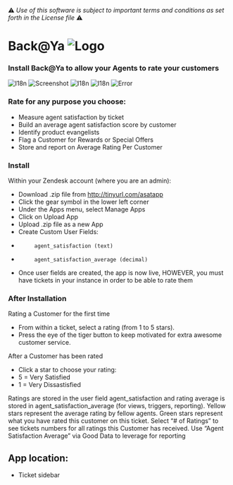 :warning: *Use of this software is subject to important terms and conditions as set forth in the License file* :warning:

# Back@Ya ![Logo](https://dl.dropboxusercontent.com/u/2670385/Web/asat-logo.png)

### Install Back@Ya to allow your Agents to rate your customers

![I18n](https://dl.dropboxusercontent.com/u/2670385/Web/asat-unrated.png)
![Screenshot](https://dl.dropboxusercontent.com/u/2670385/Web/asat.png)
![I18n](https://dl.dropboxusercontent.com/u/2670385/Web/asat-list.png)
![I18n](https://dl.dropboxusercontent.com/u/2670385/Web/asat-i18n.png)
![Error](https://dl.dropboxusercontent.com/u/2670385/Web/asat-error.png)

### Rate for any purpose you choose:
 - Measure agent satisfaction by ticket
 - Build an average agent satisfaction score by customer
 - Identify product evangelists
 - Flag a Customer for Rewards or Special Offers
 - Store and report on Average Rating Per Customer

### Install

Within your Zendesk account (where you are an admin):

 - Download .zip file from http://tinyurl.com/asatapp
 - Click the gear symbol in the lower left corner
 - Under the Apps menu, select Manage Apps
 - Click on Upload App
 - Upload .zip file as a new App
 - Create Custom User Fields:
 -          agent_satisfaction (text)
 -          agent_satisfaction_average (decimal)
 - Once user fields are created, the app is now live, HOWEVER, you must have tickets in your instance in order to be able to rate them

### After Installation

Rating a Customer for the first time

 - From within a ticket, select a rating (from 1 to 5 stars).
 - Press the eye of the tiger button to keep motivated for extra awesome customer service.

After a Customer has been rated

 - Click a star to choose your rating:
 - 5 = Very Satisfied
 - 1 = Very Dissastisfied

Ratings are stored in the user field agent_satisfaction and rating average is stored in agent_satisfaction_average (for views, triggers, reporting).
Yellow stars represent the average rating by fellow agents. Green stars represent what you have rated this customer on this ticket.
Select “# of Ratings” to see tickets numbers for all ratings this Customer has received.
Use “Agent Satisfaction Average” via Good Data to leverage for reporting

## App location:

* Ticket sidebar

